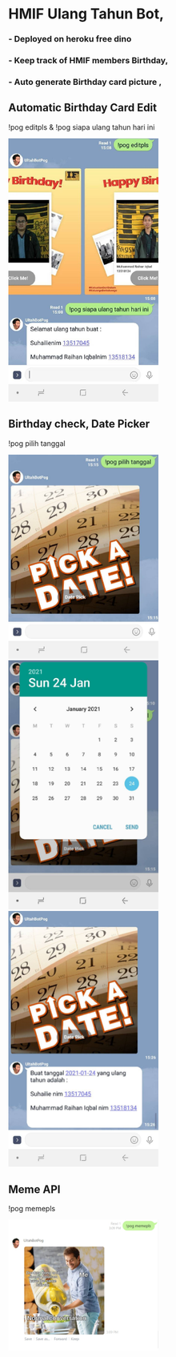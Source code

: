 # HMIF Ulang Tahun Bot,

### - Deployed on heroku free dino

### - Keep track of HMIF members Birthday,

### - Auto generate Birthday card picture ,

## Automatic Birthday Card Edit 

!pog editpls & !pog siapa ulang tahun hari ini

<img src="static/903202.jpg" width="300">

## Birthday check, Date Picker 

!pog pilih tanggal

<img src="static/Zero.jpg" width="300">

<img src="static/One.jpg" width="300">

<img src="static/two.jpg" width="300">

## Meme API

!pog memepls

<img src="static/1611475777582.jpg" width="300">

